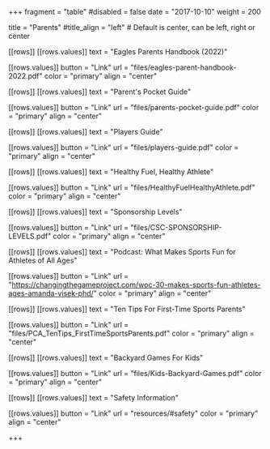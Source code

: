 +++
fragment = "table"
#disabled = false
date = "2017-10-10"
weight = 200

title = "Parents"
#title_align = "left" # Default is center, can be left, right or center

[[rows]]
  [[rows.values]]
    text = "Eagles Parents Handbook (2022)"

  [[rows.values]]
    button = "Link"
    url = "files/eagles-parent-handbook-2022.pdf"
    color = "primary"
    align = "center"

[[rows]]
  [[rows.values]]
    text = "Parent's Pocket Guide"

  [[rows.values]]
    button = "Link"
    url = "files/parents-pocket-guide.pdf"
    color = "primary"
    align = "center"

[[rows]]
  [[rows.values]]
    text = "Players Guide"

  [[rows.values]]
    button = "Link"
    url = "files/players-guide.pdf"
    color = "primary"
    align = "center"

[[rows]]
  [[rows.values]]
    text = "Healthy Fuel, Healthy Athlete"

  [[rows.values]]
    button = "Link"
    url = "files/HealthyFuelHealthyAthlete.pdf"
    color = "primary"
    align = "center"

[[rows]]
  [[rows.values]]
    text = "Sponsorship Levels"

  [[rows.values]]
    button = "Link"
    url = "files/CSC-SPONSORSHIP-LEVELS.pdf"
    color = "primary"
    align = "center"

[[rows]]
  [[rows.values]]
    text = "Podcast: What Makes Sports Fun for Athletes of All Ages"

  [[rows.values]]
    button = "Link"
    url = "https://changingthegameproject.com/woc-30-makes-sports-fun-athletes-ages-amanda-visek-phd/"
    color = "primary"
    align = "center"

[[rows]]
  [[rows.values]]
    text = "Ten Tips For First-Time Sports Parents"

  [[rows.values]]
    button = "Link"
    url = "files/PCA_TenTips_FirstTimeSportsParents.pdf"
    color = "primary"
    align = "center"

[[rows]]
  [[rows.values]]
    text = "Backyard Games For Kids"

  [[rows.values]]
    button = "Link"
    url = "files/Kids-Backyard-Games.pdf"
    color = "primary"
    align = "center"

[[rows]]
  [[rows.values]]
    text = "Safety Information"

  [[rows.values]]
    button = "Link"
    url = "resources/#safety"
    color = "primary"
    align = "center"

+++